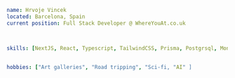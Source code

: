 ```yaml
name: Hrvoje Vincek
located: Barcelona, Spain
current position: Full Stack Developer @ WhereYouAt.co.uk



skills: [NextJS, React, Typescript, TailwindCSS, Prisma, Postgrsql, MongoDB, Express, GraphQL, MongoDB]


hobbies: ["Art galleries", "Road tripping", "Sci-fi, "AI" ]

```

<!---
hrvojevincek/hrvojevincek is a ✨ special ✨ repository because its `README.md` (this file) appears on your GitHub profile.
You can click the Preview link to take a look at your changes.
--->
